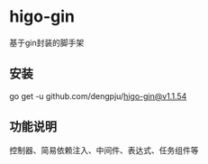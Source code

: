# higo-gin
基于gin封装的脚手架

## 安装
go get -u github.com/dengpju/higo-gin@v1.1.54

## 功能说明
控制器、简易依赖注入、中间件、表达式、任务组件等
